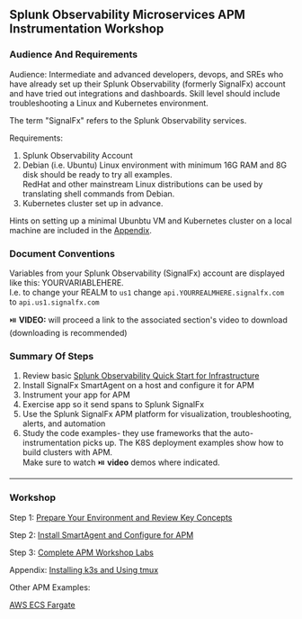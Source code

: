 ## Splunk Observability Microservices APM Instrumentation Workshop

### Audience And Requirements

Audience: Intermediate and advanced developers, devops, and SREs who have already set up their Splunk Observability (formerly SignalFx) account and have tried out integrations and dashboards. Skill level should include troubleshooting a Linux and Kubernetes environment.

The term "SignalFx" refers to the Splunk Observability services.

Requirements:   
1. Splunk Observability Account
2. Debian (i.e. Ubuntu) Linux environment with minimum 16G RAM and 8G disk should be ready to try all examples.  
RedHat and other mainstream Linux distributions can be used by translating shell commands from Debian.
3. Kubernetes cluster set up in advance. 

Hints on setting up a minimal Ubunbtu VM and Kubernetes cluster on a local machine are included in the [Appendix](./4-Appendix.md).

### Document Conventions

Variables from your Splunk Observability (SignalFx) account are displayed like this: YOURVARIABLEHERE.   
I.e. to change your REALM to `us1` change `api.YOURREALMHERE.signalfx.com` to `api.us1.signalfx.com`  

:play_or_pause_button: **VIDEO:** will proceed a link to the associated section's video to download (downloading is recommended)

### Summary Of Steps

1. Review basic [Splunk Observability Quick Start for Infrastructure](https://docs.signalfx.com/en/latest/getting-started/quick-start.html)  
2. Install SignalFx SmartAgent on a host and configure it for APM
3. Instrument your app for APM
4. Exercise app so it send spans to Splunk SignalFx
5. Use the Splunk SignalFx APM platform for visualization, troubleshooting, alerts, and automation
6. Study the code examples- they use frameworks that the auto-instrumentation picks up. The K8S deployment examples show how to build clusters with APM.  
   Make sure to watch :play_or_pause_button: **video** demos where indicated.

***

### Workshop

Step 1: [Prepare Your Environment and Review Key Concepts](./1-prep.md)  

Step 2: [Install SmartAgent and Configure for APM](./2-smartagent.md)  

Step 3: [Complete APM Workshop Labs](./3-workshop-labs.md)  

Appendix: [Installing k3s and Using tmux](./4-appendix.md)

Other APM Examples:

[AWS ECS Fargate](./misc/fargate)
